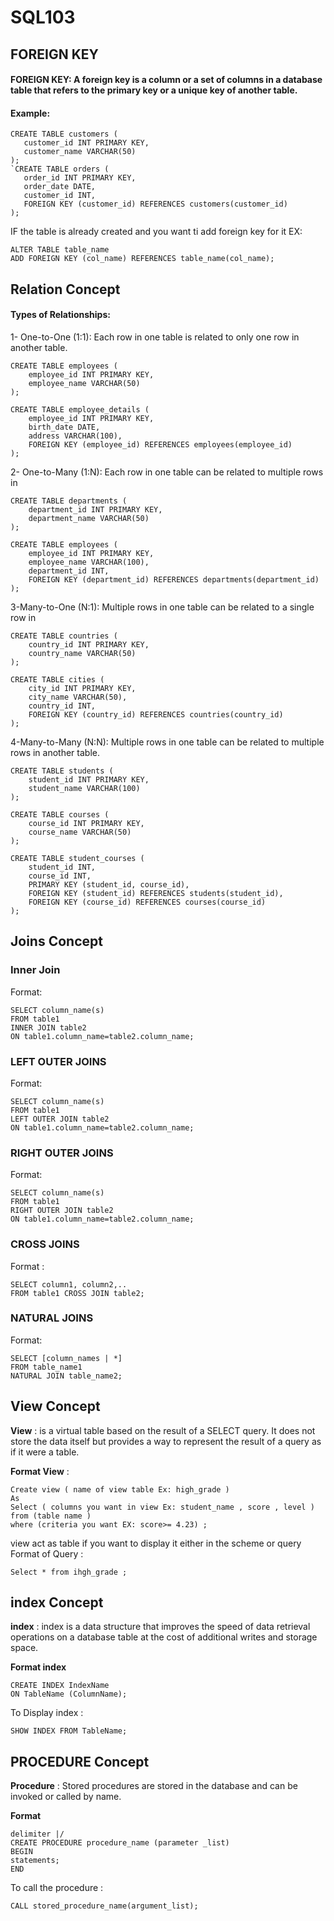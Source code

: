 # SQL103

##  FOREIGN KEY 
#### FOREIGN KEY: A foreign key is a column or a set of columns in a database table that refers to the primary key or a unique key of another table.

 #### Example:
 ```
CREATE TABLE customers (
    customer_id INT PRIMARY KEY,
    customer_name VARCHAR(50)
);
`CREATE TABLE orders (
    order_id INT PRIMARY KEY,
    order_date DATE,
    customer_id INT,
    FOREIGN KEY (customer_id) REFERENCES customers(customer_id)
);
```
IF the table is already created and you want ti add foreign key for it EX:
```
ALTER TABLE table_name
ADD FOREIGN KEY (col_name) REFERENCES table_name(col_name);
```
## Relation Concept
#### Types of Relationships:
1- One-to-One (1:1): Each row in one table is related to only one row in another table.
```
CREATE TABLE employees (
    employee_id INT PRIMARY KEY,
    employee_name VARCHAR(50)
);

CREATE TABLE employee_details (
    employee_id INT PRIMARY KEY,
    birth_date DATE,
    address VARCHAR(100),
    FOREIGN KEY (employee_id) REFERENCES employees(employee_id)
);
```
2- One-to-Many (1:N): Each row in one table can be related to multiple rows in 
```
CREATE TABLE departments (
    department_id INT PRIMARY KEY,
    department_name VARCHAR(50)
);

CREATE TABLE employees (
    employee_id INT PRIMARY KEY,
    employee_name VARCHAR(100),
    department_id INT,
    FOREIGN KEY (department_id) REFERENCES departments(department_id)
);

```
3-Many-to-One (N:1): Multiple rows in one table can be related to a single row in 
```
CREATE TABLE countries (
    country_id INT PRIMARY KEY,
    country_name VARCHAR(50)
);

CREATE TABLE cities (
    city_id INT PRIMARY KEY,
    city_name VARCHAR(50),
    country_id INT,
    FOREIGN KEY (country_id) REFERENCES countries(country_id)
);

```
4-Many-to-Many (N:N): Multiple rows in one table can be related to multiple rows in another table.
```
CREATE TABLE students (
    student_id INT PRIMARY KEY,
    student_name VARCHAR(100)
);

CREATE TABLE courses (
    course_id INT PRIMARY KEY,
    course_name VARCHAR(50)
);

CREATE TABLE student_courses (
    student_id INT,
    course_id INT,
    PRIMARY KEY (student_id, course_id),
    FOREIGN KEY (student_id) REFERENCES students(student_id),
    FOREIGN KEY (course_id) REFERENCES courses(course_id)
);
```
## Joins Concept
### Inner Join
Format:
```
SELECT column_name(s)
FROM table1
INNER JOIN table2
ON table1.column_name=table2.column_name;
```

### LEFT OUTER JOINS
Format: 
```
SELECT column_name(s)
FROM table1
LEFT OUTER JOIN table2
ON table1.column_name=table2.column_name;
```

###  RIGHT OUTER JOINS
Format: 
```
SELECT column_name(s)
FROM table1
RIGHT OUTER JOIN table2
ON table1.column_name=table2.column_name;
```
### CROSS JOINS 
Format : 
```
SELECT column1, column2,..
FROM table1 CROSS JOIN table2;
```

### NATURAL JOINS
Format: 
```
SELECT [column_names | *]
FROM table_name1
NATURAL JOIN table_name2;
```

## View Concept 
**View** : is a virtual table based on the result of a SELECT query. It does not store the data itself but provides a way to represent the result of a query as if it were a table. 

**Format View** : 
```
Create view ( name of view table Ex: high_grade )
As
Select ( columns you want in view Ex: student_name , score , level )
from (table name )
where (criteria you want EX: score>= 4.23) ;
```
view act as table if you want to display it either in the scheme or query 
Format of Query : 
```
Select * from ihgh_grade ; 
```
## index Concept 
**index** : index is a data structure that improves the speed of data retrieval operations on a database table at the cost of additional writes and storage space.

**Format index** 
```
CREATE INDEX IndexName
ON TableName (ColumnName);
```
To Display index : 
```
SHOW INDEX FROM TableName;
```
## PROCEDURE Concept 
**Procedure** : Stored procedures are stored in the database and can be invoked or called by name.

**Format** 
```
delimiter |/
CREATE PROCEDURE procedure_name (parameter _list)
BEGIN
statements;
END
```
To call the procedure :
```
CALL stored_procedure_name(argument_list);
```
